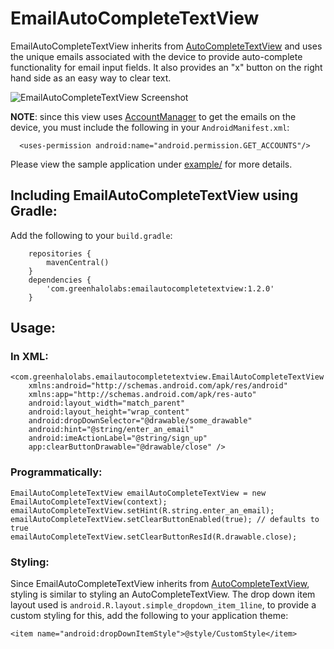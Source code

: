 EmailAutoCompleteTextView
=========================

EmailAutoCompleteTextView inherits from [AutoCompleteTextView][4] and uses the unique emails associated with the device to provide auto-complete functionality for email input fields. It also provides an "x" button on the right hand side as an easy way to clear text. 

![EmailAutoCompleteTextView Screenshot][1]

**NOTE**: since this view uses [AccountManager][2] to get the emails on the device, you must include the following in your `AndroidManifest.xml`:

```
  <uses-permission android:name="android.permission.GET_ACCOUNTS"/>
```

Please view the sample application under [example/][3] for more details.


## Including EmailAutoCompleteTextView using Gradle:

Add the following to your `build.gradle`:

```
	repositories {
    	mavenCentral()
	}
	dependencies {
		'com.greenhalolabs:emailautocompletetextview:1.2.0'
	}
```

## Usage:

### In XML:

```
<com.greenhalolabs.emailautocompletetextview.EmailAutoCompleteTextView
    xmlns:android="http://schemas.android.com/apk/res/android"
    xmlns:app="http://schemas.android.com/apk/res-auto"
    android:layout_width="match_parent"
    android:layout_height="wrap_content"
    android:dropDownSelector="@drawable/some_drawable"
    android:hint="@string/enter_an_email"
    android:imeActionLabel="@string/sign_up"
    app:clearButtonDrawable="@drawable/close" />
```

### Programmatically:

```
EmailAutoCompleteTextView emailAutoCompleteTextView = new EmailAutoCompleteTextView(context);
emailAutoCompleteTextView.setHint(R.string.enter_an_email);
emailAutoCompleteTextView.setClearButtonEnabled(true); // defaults to true
emailAutoCompleteTextView.setClearButtonResId(R.drawable.close);
```

### Styling:

Since EmailAutoCompleteTextView inherits from [AutoCompleteTextView][4], styling is similar to styling an AutoCompleteTextView. The drop down item layout used is `android.R.layout.simple_dropdown_item_1line`, to provide a custom styling for this, add the following to your application theme: 

```
<item name="android:dropDownItemStyle">@style/CustomStyle</item>
```


[1]: https://raw.github.com/greenhalolabs/EmailAutoCompleteTextView/master/images/EmailAutoCompleteTextView_demo.gif
[2]: http://developer.android.com/reference/android/accounts/AccountManager.html
[3]: https://github.com/greenhalolabs/EmailAutoCompleteTextView/tree/master/example
[4]: http://developer.android.com/reference/android/widget/AutoCompleteTextView.html
